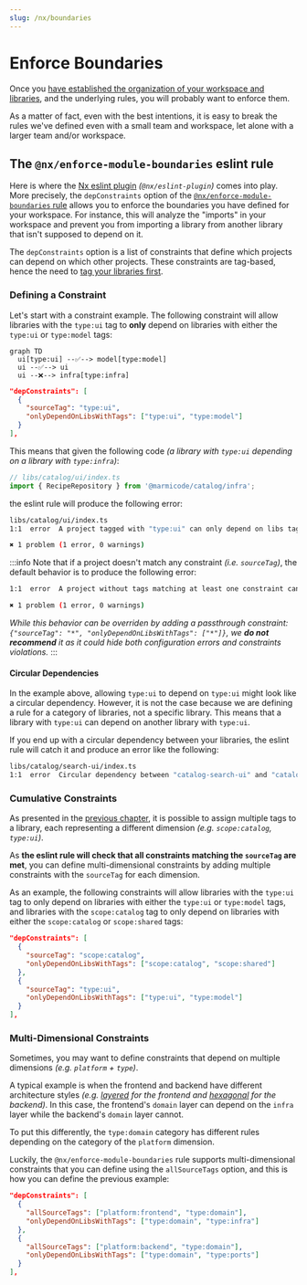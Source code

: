 ```yaml
---
slug: /nx/boundaries
---
```


# Enforce Boundaries

Once you [have established the organization of your workspace and libraries](./02-organize-libs.md), and the underlying rules, you will probably want to enforce them.

As a matter of fact, even with the best intentions, it is easy to break the rules we've defined even with a small team and workspace, let alone with a larger team and/or workspace.

## The `@nx/enforce-module-boundaries` eslint rule

Here is where the [Nx eslint plugin](https://nx.dev/nx-api/eslint-plugin) _(`@nx/eslint-plugin`)_ comes into play. More precisely, the `depConstraints` option of the [`@nx/enforce-module-boundaries` rule](https://nx.dev/nx-api/eslint-plugin/documents/enforce-module-boundaries) allows you to enforce the boundaries you have defined for your workspace. For instance, this will analyze the "imports" in your workspace and prevent you from importing a library from another library that isn't supposed to depend on it.

The `depConstraints` option is a list of constraints that define which projects can depend on which other projects. These constraints are tag-based, hence the need to [tag your libraries first](./02-organize-libs.md#tags-and-categories).

### Defining a Constraint

Let's start with a constraint example. The following constraint will allow libraries with the `type:ui` tag to **only** depend on libraries with either the `type:ui` or `type:model` tags:

```mermaid
graph TD
  ui[type:ui] --✅--> model[type:model]
  ui --✅--> ui
  ui --❌--> infra[type:infra]
```

```json
"depConstraints": [
  {
    "sourceTag": "type:ui",
    "onlyDependOnLibsWithTags": ["type:ui", "type:model"]
  }
],
```

This means that given the following code _(a library with `type:ui` depending on a library with `type:infra`)_:

```ts
// libs/catalog/ui/index.ts
import { RecipeRepository } from '@marmicode/catalog/infra';
```

the eslint rule will produce the following error:

```sh
libs/catalog/ui/index.ts
1:1  error  A project tagged with "type:ui" can only depend on libs tagged with "type:ui", "type:model"  @nx/enforce-module-boundaries

✖ 1 problem (1 error, 0 warnings)
```

:::info
Note that if a project doesn't match any constraint _(i.e. `sourceTag`)_, the default behavior is to produce the following error:

```sh
1:1  error  A project without tags matching at least one constraint cannot depend on any libraries  @nx/enforce-module-boundaries

✖ 1 problem (1 error, 0 warnings)
```

_While this behavior can be overriden by adding a passthrough constraint: `{"sourceTag": "*", "onlyDependOnLibsWithTags": ["*"]}`, we **do not recommend** it as it could hide both configuration errors and constraints violations._
:::

#### Circular Dependencies

In the example above, allowing `type:ui` to depend on `type:ui` might look like a circular dependency. However, it is not the case because we are defining a rule for a category of libraries, not a specific library. This means that a library with `type:ui` can depend on another library with `type:ui`.

If you end up with a circular dependency between your libraries, the eslint rule will catch it and produce an error like the following:

```sh
libs/catalog/search-ui/index.ts
1:1  error  Circular dependency between "catalog-search-ui" and "catalog-recipe-ui" detected: catalog-search-ui -> catalog-recipe-ui -> catalog-search-ui
```

### Cumulative Constraints

As presented in the [previous chapter](./02-organize-libs.md#tags-and-categories), it is possible to assign multiple tags to a library, each representing a different dimension _(e.g. `scope:catalog`, `type:ui`)_.

As **the eslint rule will check that all constraints matching the `sourceTag` are met**, you can define multi-dimensional constraints by adding multiple constraints with the `sourceTag` for each dimension.

As an example, the following constraints will allow libraries with the `type:ui` tag to only depend on libraries with either the `type:ui` or `type:model` tags, and libraries with the `scope:catalog` tag to only depend on libraries with either the `scope:catalog` or `scope:shared` tags:

```json
"depConstraints": [
  {
    "sourceTag": "scope:catalog",
    "onlyDependOnLibsWithTags": ["scope:catalog", "scope:shared"]
  },
  {
    "sourceTag": "type:ui",
    "onlyDependOnLibsWithTags": ["type:ui", "type:model"]
  }
],
```

### Multi-Dimensional Constraints

Sometimes, you may want to define constraints that depend on multiple dimensions _(e.g. `platform` + `type`)_.

A typical example is when the frontend and backend have different architecture styles _(e.g. [layered](./02-organize-libs.md#modular-layered-architecture) for the frontend and [hexagonal](./02-organize-libs.md#hexagonal-inspired-architecture) for the backend)_. In this case, the frontend's `domain` layer can depend on the `infra` layer while the backend's `domain` layer cannot.

To put this differently, the `type:domain` category has different rules depending on the category of the `platform` dimension.

Luckily, the `@nx/enforce-module-boundaries` rule supports multi-dimensional constraints that you can define using the `allSourceTags` option, and this is how you can define the previous example:

```json
"depConstraints": [
  {
    "allSourceTags": ["platform:frontend", "type:domain"],
    "onlyDependOnLibsWithTags": ["type:domain", "type:infra"]
  },
  {
    "allSourceTags": ["platform:backend", "type:domain"],
    "onlyDependOnLibsWithTags": ["type:domain", "type:ports"]
  }
],
```
